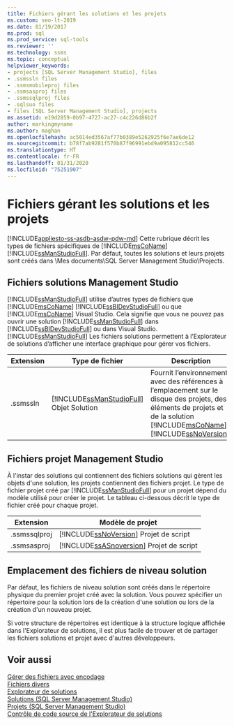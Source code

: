 ```yaml
---
title: Fichiers gérant les solutions et les projets
ms.custom: seo-lt-2019
ms.date: 01/19/2017
ms.prod: sql
ms.prod_service: sql-tools
ms.reviewer: ''
ms.technology: ssms
ms.topic: conceptual
helpviewer_keywords:
- projects [SQL Server Management Studio], files
- .ssmssln files
- .ssmsmobileproj files
- .ssmsasproj files
- .ssmssqlproj files
- .sqlsuo files
- files [SQL Server Management Studio], projects
ms.assetid: e19d2859-0b97-4727-ac27-c4c226d86b2f
author: markingmyname
ms.author: maghan
ms.openlocfilehash: ac5014ed3567af77b0389e5262925f6e7ae6de12
ms.sourcegitcommit: b78f7ab9281f570b87f96991ebd9a095812cc546
ms.translationtype: HT
ms.contentlocale: fr-FR
ms.lasthandoff: 01/31/2020
ms.locfileid: "75251907"
---
```

# <a name="files-that-manage-solutions-and-projects"></a>Fichiers gérant les solutions et les projets
[!INCLUDE[appliesto-ss-asdb-asdw-pdw-md](../../includes/appliesto-ss-asdb-asdw-pdw-md.md)]
 Cette rubrique décrit les types de fichiers spécifiques de [!INCLUDE[msCoName](../../includes/msconame_md.md)] [!INCLUDE[ssManStudioFull](../../includes/ssmanstudiofull-md.md)]. Par défaut, toutes les solutions et leurs projets sont créés dans \Mes documents\SQL Server Management Studio\Projects.  


## <a name="management-studio-solution-files"></a>Fichiers solutions Management Studio  
[!INCLUDE[ssManStudioFull](../../includes/ssmanstudiofull-md.md)] utilise d’autres types de fichiers que [!INCLUDE[msCoName](../../includes/msconame_md.md)] [!INCLUDE[ssBIDevStudioFull](../../includes/ssbidevstudiofull_md.md)] ou que [!INCLUDE[msCoName](../../includes/msconame_md.md)] Visual Studio. Cela signifie que vous ne pouvez pas ouvrir une solution [!INCLUDE[ssManStudioFull](../../includes/ssmanstudiofull-md.md)] dans [!INCLUDE[ssBIDevStudioFull](../../includes/ssbidevstudiofull_md.md)] ou dans Visual Studio. [!INCLUDE[ssManStudioFull](../../includes/ssmanstudiofull-md.md)] Les fichiers solutions permettent à l’Explorateur de solutions d’afficher une interface graphique pour gérer vos fichiers.  
   
|Extension|Type de fichier|Description|Créé par|  
|-------------|-------------|---------------|--------------|  
|.ssmssln|[!INCLUDE[ssManStudioFull](../../includes/ssmanstudiofull-md.md)] Objet Solution|Fournit l’environnement avec des références à l’emplacement sur le disque des projets, des éléments de projets et de la solution [!INCLUDE[msCoName](../../includes/msconame_md.md)] [!INCLUDE[ssNoVersion](../../includes/ssnoversion-md.md)].|[!INCLUDE[ssManStudioFull](../../includes/ssmanstudiofull-md.md)]|  
  
## <a name="management-studio-project-files"></a>Fichiers projet Management Studio  
À l'instar des solutions qui contiennent des fichiers solutions qui gèrent les objets d'une solution, les projets contiennent des fichiers projet. Le type de fichier projet créé par [!INCLUDE[ssManStudioFull](../../includes/ssmanstudiofull-md.md)] pour un projet dépend du modèle utilisé pour créer le projet. Le tableau ci-dessous décrit le type de fichier créé pour chaque projet.  
   
|Extension|Modèle de projet|  
|-------------|--------------------|  
|.ssmssqlproj|[!INCLUDE[ssNoVersion](../../includes/ssnoversion-md.md)] Projet de script|  
|.ssmsasproj|[!INCLUDE[ssASnoversion](../../includes/ssasnoversion_md.md)] Projet de script|  
   
## <a name="location-of-solution-level-files"></a>Emplacement des fichiers de niveau solution  
Par défaut, les fichiers de niveau solution sont créés dans le répertoire physique du premier projet créé avec la solution. Vous pouvez spécifier un répertoire pour la solution lors de la création d'une solution ou lors de la création d'un nouveau projet.  
 
Si votre structure de répertoires est identique à la structure logique affichée dans l'Explorateur de solutions, il est plus facile de trouver et de partager les fichiers solutions et projet avec d'autres développeurs.  
   
## <a name="see-also"></a>Voir aussi  
[Gérer des fichiers avec encodage](../../ssms/solution/manage-files-with-encoding.md)  
[Fichiers divers](../../ssms/solution/miscellaneous-files.md)  
[Explorateur de solutions](../../ssms/solution/solution-explorer.md)  
[Solutions &#40;SQL Server Management Studio&#41;](../../ssms/solution/solutions-sql-server-management-studio.md)  
[Projets &#40;SQL Server Management Studio&#41;](../../ssms/solution/projects-sql-server-management-studio.md)  
[Contrôle de code source de l'Explorateur de solutions](https://msdn.microsoft.com/library/ms173879.aspx)  
  
